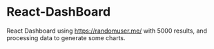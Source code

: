 # React-DashBoard
React Dashboard using https://randomuser.me/ with 5000 results, and processing data to generate some charts.
